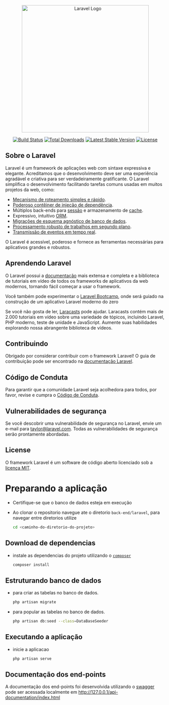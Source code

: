 <p align="center"><a href="https://laravel.com" target="_blank"><img src="https://raw.githubusercontent.com/laravel/art/master/logo-lockup/5%20SVG/2%20CMYK/1%20Full%20Color/laravel-logolockup-cmyk-red.svg" width="400" alt="Laravel Logo"></a></p>

<p align="center">
<a href="https://github.com/laravel/framework/actions"><img src="https://github.com/laravel/framework/workflows/tests/badge.svg" alt="Build Status"></a>
<a href="https://packagist.org/packages/laravel/framework"><img src="https://img.shields.io/packagist/dt/laravel/framework" alt="Total Downloads"></a>
<a href="https://packagist.org/packages/laravel/framework"><img src="https://img.shields.io/packagist/v/laravel/framework" alt="Latest Stable Version"></a>
<a href="https://packagist.org/packages/laravel/framework"><img src="https://img.shields.io/packagist/l/laravel/framework" alt="License"></a>
</p>

## Sobre o Laravel

Laravel é um framework de aplicações web com sintaxe expressiva e elegante. Acreditamos que o desenvolvimento deve ser uma experiência agradável e criativa para ser verdadeiramente gratificante. O Laravel simplifica o desenvolvimento facilitando tarefas comuns usadas em muitos projetos da web, como:

- [Mecanismo de roteamento simples e rápido](https://laravel.com/docs/routing).
- [Poderoso contêiner de injeção de dependência](https://laravel.com/docs/container).
- Múltiplos back-ends para [sessão](https://laravel.com/docs/session) e armazenamento de [cache](https://laravel.com/docs/cache).
- Expressivo, intuitivo [ORM](https://laravel.com/docs/eloquent).
- [Migrações de esquema agnóstico de banco de dados](https://laravel.com/docs/migrations).
- [Processamento robusto de trabalhos em segundo plano](https://laravel.com/docs/queues).
- [Transmissão de eventos em tempo real](https://laravel.com/docs/broadcasting).

O Laravel é acessível, poderoso e fornece as ferramentas necessárias para aplicativos grandes e robustos.

## Aprendendo Laravel

O Laravel possui a [documentação](https://laravel.com/docs) mais extensa e completa e a biblioteca de tutoriais em vídeo de todos os frameworks de aplicativos da web modernos, tornando fácil começar a usar o framework.

Você também pode experimentar o [Laravel Bootcamp](https://bootcamp.laravel.com), onde será guiado na construção de um aplicativo Laravel moderno do zero


Se você não gosta de ler, [Laracasts](https://laracasts.com) pode ajudar. Laracasts contém mais de 2.000 tutoriais em vídeo sobre uma variedade de tópicos, incluindo Laravel, PHP moderno, teste de unidade e JavaScript. Aumente suas habilidades explorando nossa abrangente biblioteca de vídeos.

## Contribuindo

Obrigado por considerar contribuir com o framework Laravel! O guia de contribuição pode ser encontrado na [documentação Laravel](https://laravel.com/docs/contributions).

## Código de Conduta

Para garantir que a comunidade Laravel seja acolhedora para todos, por favor, revise e cumpra o [Código de Conduta](https://laravel.com/docs/contributions#code-of-conduct).

## Vulnerabilidades de segurança

Se você descobrir uma vulnerabilidade de segurança no Laravel, envie um e-mail para [taylor@laravel.com](mailto:taylor@laravel.com). Todas as vulnerabilidades de segurança serão prontamente abordadas.

## License

O framework Laravel é um software de código aberto licenciado sob a [licença MIT](https://opensource.org/licenses/MIT).

#
# Preparando a aplicação

* Certifique-se que o banco de dados esteja em execução

* Ao clonar o repositorio navegue ate o diretorio `back-end/laravel`, para navegar entre diretorios utilize
    ```bash
    cd <caminho-do-diretorio-do-projeto>
    ```

## Download de dependencias
* instale as dependencias do projeto utilizando o [`composer`](https://getcomposer.org/)
    ```bash
    composer install
    ```

## Estruturando banco de dados
* para criar as tabelas no banco de dados.
    ```bash
    php artisan migrate
    ```

* para popular as tabelas no banco de dados.
    ```bash
    php artisan db:seed --class=DataBaseSeeder
    ```

## Executando a aplicação

* inicie a aplicacao
    ```bash
    php artisan serve
    ```

## Documentação dos end-points
 A documentação dos end-points foi desenvolvida utilizando o [swagger](https://swagger.io/specification) pode ser acessada localmente em http://127.0.0.1/api-documentation/index.html


